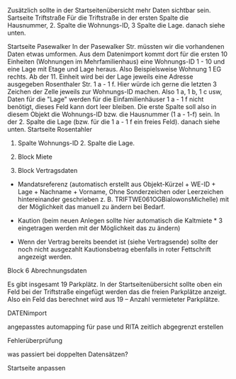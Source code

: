 


Zusätzlich sollte in der Startseitenübersicht mehr Daten sichtbar sein.
Sartseite Triftstraße
Für die Triftstraße in der ersten Spalte die Hausnummer, 2. Spalte die Wohnungs-ID, 3 Spalte die Lage. danach siehe unten.

Startseite Pasewalker
In der Pasewalker Str. müssten wir die vorhandenen Daten etwas umformen. Aus dem Datenimport kommt dort für die ersten 10 Einheiten (Wohnungen im Mehrfamilienhaus) eine Wohnungs-ID 1 - 10 und eine Lage mit Etage und Lage heraus. Also Beispielsweise Wohnung 1 EG rechts. Ab der 11. Einheit wird bei der Lage jeweils eine Adresse ausgegeben Rosenthaler Str. 1 a - 1 f. Hier würde ich gerne die letzten 3 Zeichen der Zelle jeweils zur Wohnungs-ID machen. Also 1 a, 1 b, 1 c usw, Daten für die "Lage" werden für die Einfamilienhäuser 1 a - 1 f nicht benötigt, dieses Feld kann dort leer bleiben. Die erste Spalte soll also in diesem Objekt die Wohnungs-ID bzw. die Hausnummer (1 a - 1-f) sein. 
In der 2. Spalte die Lage (bzw. für die 1 a - 1 f ein freies Feld). danach siehe unten.
Startseite Rosentahler
1.	Spalte Wohnungs-ID 2. Spalte die Lage.









4. Block Miete


5. Block Vertragsdaten

- Mandatsreferenz (automatisch erstellt aus Objekt-Kürzel + WE-ID + Lage + Nachname + Vorname, Ohne Sonderzeichen oder Leerzeichen hintereinander geschrieben z. B. TRIFTWE061OGBialowonsMichelle) mit der Möglichkeit das manuell zu ändern bei Bedarf.
- Kaution (beim neuen Anlegen sollte hier automatisch die Kaltmiete * 3 eingetragen werden mit der Möglichkeit das zu ändern)

- Wenn der Vertrag bereits beendet ist (siehe Vertragsende) sollte der noch nicht ausgezahlt Kautionsbetrag ebenfalls in roter Fettschrift angezeigt werden.

Block 6 Abrechnungsdaten






 Es gibt insgesamt 19 Parkplätz. In der Startseitenübersicht sollte oben ein Feld bei der Triftstraße eingefügt werden das die freien Parkplätze anzeigt. Also ein Feld das berechnet wird aus 19 – Anzahl vermieteter Parkplätze.



DATENimport

angepasstes automapping für pase und RITA zeitlich abgegrenzt erstellen

Fehlerüberprüfung

was passiert bei doppelten Datensätzen?


Startseite anpassen



